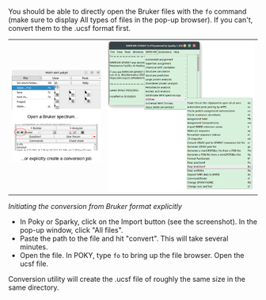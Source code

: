 
You should be able to directly open the Bruker files with the `fo` command (make sure to display All types of files in 
the pop-up browser). If you can't, convert them to the .ucsf format first.

|                                                                 |                                                                      |
|-----------------------------------------------------------------|----------------------------------------------------------------------|
| ![open_spectra in POKY](../images/Open_Bruker_spectra_POKY.png) | ![Convert spectra in POKY](../images/Convert_Bruker_UCSF_SPARKY.png) |


*Initiating the conversion from Bruker format explicitly*

- In Poky or Sparky, click on the Import button (see the screenshot). In the pop-up window, click "All files".
- Paste the path to the file and hit "convert". This will take several minutes.
- Open the file. In POKY, type `fo` to bring up the file browser. Open the ucsf file.

Conversion utility will create the .ucsf file of roughly the same size in the same directory.